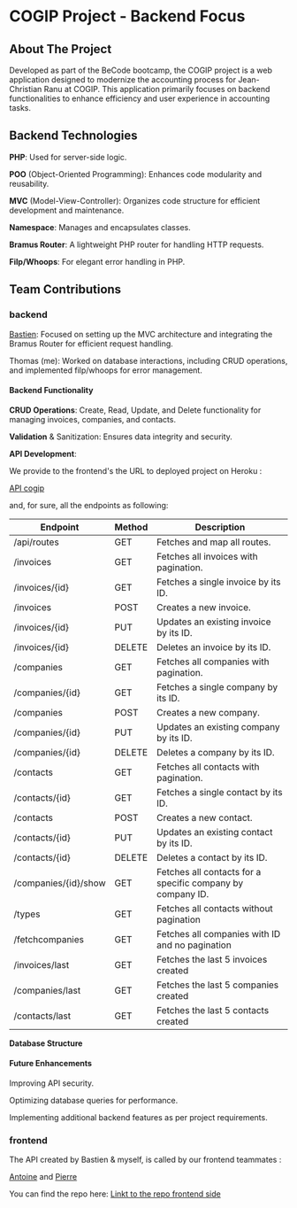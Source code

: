 # COGIP Project - Backend Focus

## About The Project

Developed as part of the BeCode bootcamp, the COGIP project is a web application designed to modernize the accounting process for Jean-Christian Ranu at COGIP. This application primarily focuses on backend functionalities to enhance efficiency and user experience in accounting tasks.

## Backend Technologies

**PHP**: Used for server-side logic.

**POO** (Object-Oriented Programming): Enhances code modularity and reusability.

**MVC** (Model-View-Controller): Organizes code structure for efficient development and maintenance.

**Namespace**: Manages and encapsulates classes.

**Bramus Router**: A lightweight PHP router for handling HTTP requests.

**Filp/Whoops**: For elegant error handling in PHP.

## Team  Contributions

### backend

[Bastien](https://github.com/bastien-venturi): Focused on setting up the MVC architecture and integrating the Bramus Router for efficient request handling.

Thomas (me): Worked on database interactions, including CRUD operations, and implemented filp/whoops for error management.

#### Backend Functionality

**CRUD Operations**: Create, Read, Update, and Delete functionality for managing invoices, companies, and contacts.

**Validation** & Sanitization: Ensures data integrity and security.

**API Development**: 

We provide to the frontend's the URL to deployed project on Heroku :

[API cogip](https://cogip-api-8d6f281a9687.herokuapp.com/)

and, for sure, all the endpoints as following:

| Endpoint | Method | Description |
| --- | --- | --- |
| /api/routes | GET | Fetches and map all routes. |
| /invoices | GET | Fetches all invoices with pagination. |
| /invoices/{id} | GET | Fetches a single invoice by its ID. |
| /invoices | POST | Creates a new invoice. |
| /invoices/{id} | PUT | Updates an existing invoice by its ID. |
| /invoices/{id} | DELETE | Deletes an invoice by its ID. |
| /companies | GET | Fetches all companies with pagination. |
| /companies/{id} | GET | Fetches a single company by its ID. |
| /companies | POST | Creates a new company. |
| /companies/{id} | PUT | Updates an existing company by its ID. |
| /companies/{id} | DELETE | Deletes a company by its ID. |
| /contacts | GET | Fetches all contacts with pagination. |
| /contacts/{id} | GET | Fetches a single contact by its ID. |
| /contacts | POST | Creates a new contact. |
| /contacts/{id} | PUT | Updates an existing contact by its ID. |
| /contacts/{id} | DELETE | Deletes a contact by its ID. |
| /companies/{id}/show | GET | Fetches all contacts for a specific company by company ID. |
| /types | GET | Fetches all contacts without pagination |
| /fetchcompanies | GET | Fetches all companies with ID and no pagination |
| /invoices/last | GET | Fetches the last 5 invoices created |
| /companies/last | GET | Fetches the last 5 companies created |
| /contacts/last | GET | Fetches the last 5 contacts created |

**Database Structure**



#### Future Enhancements

Improving API security.

Optimizing database queries for performance.

Implementing additional backend features as per project requirements.

### frontend

The API created by Bastien & myself, is called by our frontend teammates :

[Antoine](https://github.com/antoinel74) and [Pierre](https://github.com/Pierremarien)

You can find the repo here: [Linkt to the repo frontend side](https://github.com/antoinel74/COGIP)



